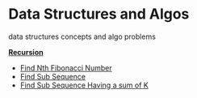 # Data Structures and Algos
data structures concepts and algo problems


[**Recursion**](https://github.com/kumaranil3921/ds-and-algos/tree/main/Recursion)
* [Find Nth Fibonacci Number](https://github.com/kumaranil3921/ds-and-algos/blob/main/Recursion/findNthFibonacciNumber.js)  
* [Find Sub Sequence](https://github.com/kumaranil3921/ds-and-algos/blob/main/Recursion/subSequence.js)  
* [Find Sub Sequence Having a sum of K](https://github.com/kumaranil3921/ds-and-algos/blob/main/Recursion/subSequenceHavingSumK.js)  